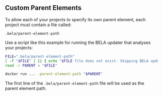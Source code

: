 ## Custom Parent Elements

To allow each of your projects to specify its own parent element, each project must contain a file called:

`.bela/parent-element-path`

Use a script like this example for running the BELA updater that analyses your projects:

```bash
FILE=".bela/parent-element-path"
[ -f "$FILE" ] || { echo "$FILE file does not exist. Skipping BELA update."; exit 0; }
read -r PARENT < "$FILE"

docker run ... -parent-element-path "$PARENT"
```

The first line of the `.bela/parent-element-path` file will be used as the parent element path.
